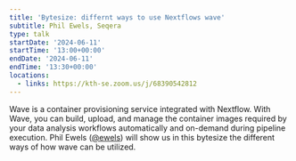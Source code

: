 ```yaml
---
title: 'Bytesize: differnt ways to use Nextflows wave'
subtitle: Phil Ewels, Seqera
type: talk
startDate: '2024-06-11'
startTime: '13:00+00:00'
endDate: '2024-06-11'
endTime: '13:30+00:00'
locations:
  - links: https://kth-se.zoom.us/j/68390542812
---
```


Wave is a container provisioning service integrated with Nextflow. With Wave, you can build, upload, and manage the container images required by your data analysis workflows automatically and on-demand during pipeline execution. Phil Ewels ([@ewels](https://github.com/ewels/)) will show us in this bytesize the different ways of how wave can be utilized.
